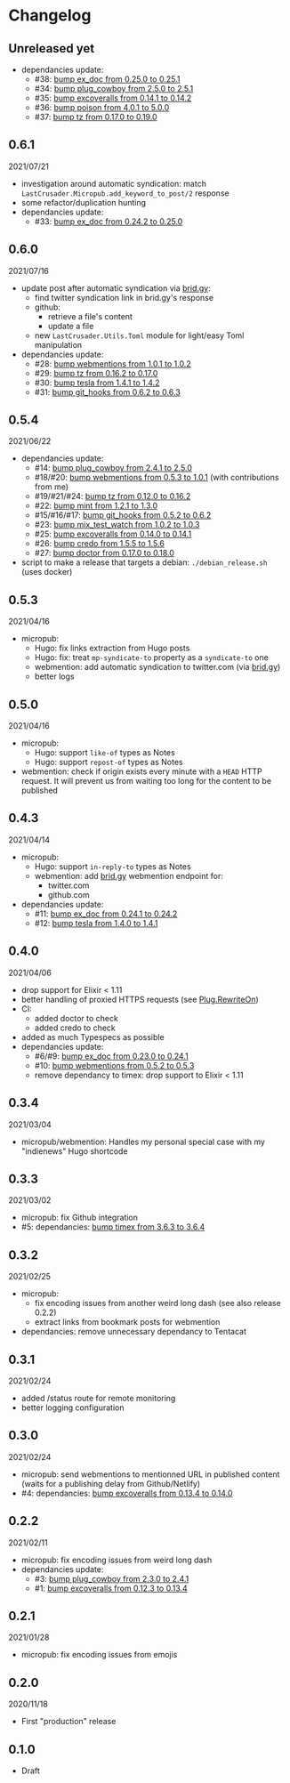# Changelog

## Unreleased yet
- dependancies update:
    - #38: [bump ex_doc from 0.25.0 to 0.25.1](https://github.com/jpcaruana/last_crusader/pull/38)
    - #34: [bump plug_cowboy from 2.5.0 to 2.5.1](https://github.com/jpcaruana/last_crusader/pull/34)
    - #35: [bump excoveralls from 0.14.1 to 0.14.2](https://github.com/jpcaruana/last_crusader/pull/35)
    - #36: [bump poison from 4.0.1 to 5.0.0](https://github.com/jpcaruana/last_crusader/pull/36)
    - #37: [bump tz from 0.17.0 to 0.19.0](https://github.com/jpcaruana/last_crusader/pull/37)

## 0.6.1
2021/07/21
- investigation around automatic syndication: match `LastCrusader.Micropub.add_keyword_to_post/2` response
- some refactor/duplication hunting
- dependancies update:
    - #33: [bump ex_doc from 0.24.2 to 0.25.0](https://github.com/jpcaruana/last_crusader/pull/33)


## 0.6.0
2021/07/16
- update post after automatic syndication via [brid.gy](https://brid.gy/):
    - find twitter syndication link in brid.gy's response
    - github:
      - retrieve a file's content
      - update a file
    - new `LastCrusader.Utils.Toml` module for light/easy Toml manipulation
- dependancies update:
    - #28: [bump webmentions from 1.0.1 to 1.0.2](https://github.com/jpcaruana/last_crusader/pull/28)
    - #29: [bump tz from 0.16.2 to 0.17.0](https://github.com/jpcaruana/last_crusader/pull/29)
    - #30: [bump tesla from 1.4.1 to 1.4.2](https://github.com/jpcaruana/last_crusader/pull/30)
    - #31: [bump git_hooks from 0.6.2 to 0.6.3](https://github.com/jpcaruana/last_crusader/pull/31)

## 0.5.4
2021/06/22
- dependancies update:
    - #14: [bump plug_cowboy from 2.4.1 to 2.5.0](https://github.com/jpcaruana/last_crusader/pull/14)
    - #18/#20: [bump webmentions from 0.5.3 to 1.0.1](https://github.com/jpcaruana/last_crusader/pull/20) (with contributions from me)
    - #19/#21/#24: [bump tz from 0.12.0 to 0.16.2 ](https://github.com/jpcaruana/last_crusader/pull/24)
    - #22: [bump mint from 1.2.1 to 1.3.0](https://github.com/jpcaruana/last_crusader/pull/22)
    - #15/#16/#17: [bump git_hooks from 0.5.2 to 0.6.2](https://github.com/jpcaruana/last_crusader/pull/15)
    - #23: [bump mix_test_watch from 1.0.2 to 1.0.3](https://github.com/jpcaruana/last_crusader/pull/23)
    - #25: [bump excoveralls from 0.14.0 to 0.14.1](https://github.com/jpcaruana/last_crusader/pull/25)
    - #26: [bump credo from 1.5.5 to 1.5.6](https://github.com/jpcaruana/last_crusader/pull/26)
    - #27: [bump doctor from 0.17.0 to 0.18.0](https://github.com/jpcaruana/last_crusader/pull/27)
- script to make a release that targets a debian: `./debian_release.sh` (uses docker)

## 0.5.3
2021/04/16
- micropub:
    - Hugo: fix links extraction from Hugo posts
    - Hugo: fix: treat `mp-syndicate-to` property as a `syndicate-to` one
    - webmention: add automatic syndication to twitter.com (via [brid.gy](https://brid.gy/))
    - better logs

## 0.5.0
2021/04/16
- micropub:
    - Hugo: support `like-of` types as Notes
    - Hugo: support `repost-of` types as Notes
- webmention: check if origin exists every minute with a `HEAD` HTTP request. It will prevent us from waiting too long for the content to be published

## 0.4.3
2021/04/14
- micropub:
    - Hugo: support `in-reply-to` types as Notes
    - webmention: add [brid.gy](https://brid.gy/) webmention endpoint for:
        - twitter.com
        - github.com
- dependancies update:
    - #11: [bump ex_doc from 0.24.1 to 0.24.2](https://github.com/jpcaruana/last_crusader/pull/11)
    - #12: [bump tesla from 1.4.0 to 1.4.1](https://github.com/jpcaruana/last_crusader/pull/12)

## 0.4.0
2021/04/06
- drop support for Elixir < 1.11
- better handling of proxied HTTPS requests (see [Plug.RewriteOn](https://hexdocs.pm/plug/Plug.RewriteOn.html))
- CI: 
    - added doctor to check
    - added credo to check
- added as much Typespecs as possible
- dependancies update:
    - #6/#9: [bump ex_doc from 0.23.0 to 0.24.1](https://github.com/jpcaruana/last_crusader/pull/9)
    - #10: [bump webmentions from 0.5.2 to 0.5.3](https://github.com/jpcaruana/last_crusader/pull/10)
    - remove dependancy to timex: drop support to Elixir < 1.11

## 0.3.4
2021/03/04
- micropub/webmention: Handles my personal special case with my "indienews" Hugo shortcode

## 0.3.3
2021/03/02
- micropub: fix Github integration
- #5: dependancies: [bump timex from 3.6.3 to 3.6.4](https://github.com/jpcaruana/last_crusader/pull/5)

## 0.3.2
2021/02/25
- micropub: 
    - fix encoding issues from another weird long dash (see also release 0.2.2)
    - extract links from bookmark posts for webmention
- dependancies: remove unnecessary dependancy to Tentacat

## 0.3.1
2021/02/24
- added /status route for remote monitoring
- better logging configuration

## 0.3.0
2021/02/24
- micropub: send webmentions to mentionned URL in published content (waits for a publishing delay from Github/Netlify)
- #4: dependancies: [bump excoveralls from 0.13.4 to 0.14.0](https://github.com/jpcaruana/last_crusader/pull/4)

## 0.2.2
2021/02/11
- micropub: fix encoding issues from weird long dash
- dependancies update:
    - #3: [bump plug_cowboy from 2.3.0 to 2.4.1](https://github.com/jpcaruana/last_crusader/pull/3)
    - #1: [bump excoveralls from 0.12.3 to 0.13.4](https://github.com/jpcaruana/last_crusader/pull/1)

## 0.2.1
2021/01/28
- micropub: fix encoding issues from emojis

## 0.2.0
2020/11/18
- First "production" release

## 0.1.0
- Draft 
